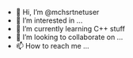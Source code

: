 - 👋 Hi, I’m @mchsrtnetuser
- 👀 I’m interested in ...
- 🌱 I’m currently learning C++ stuff
- 💞️ I’m looking to collaborate on ...
- 📫 How to reach me ...

<!---
mchsrtnetuser/mchsrtnetuser is a ✨ special ✨ repository because its `README.md` (this file) appears on your GitHub profile.
You can click the Preview link to take a look at your changes.
--->
